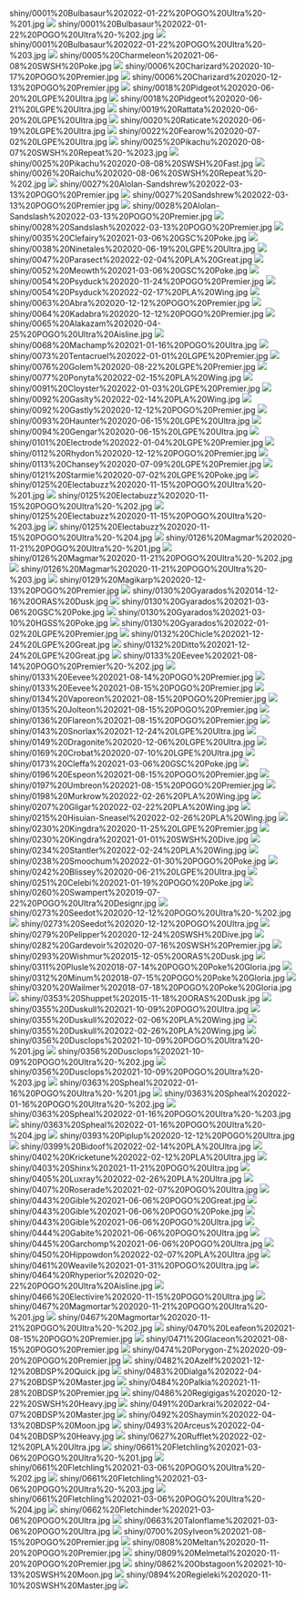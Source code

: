 shiny/0001%20Bulbasaur%202022-01-22%20POGO%20Ultra%20-%201.jpg
![](shiny/0001%20Bulbasaur%202022-01-22%20POGO%20Ultra%20-%201.jpg)
shiny/0001%20Bulbasaur%202022-01-22%20POGO%20Ultra%20-%202.jpg
![](shiny/0001%20Bulbasaur%202022-01-22%20POGO%20Ultra%20-%202.jpg)
shiny/0001%20Bulbasaur%202022-01-22%20POGO%20Ultra%20-%203.jpg
![](shiny/0001%20Bulbasaur%202022-01-22%20POGO%20Ultra%20-%203.jpg)
shiny/0005%20Charmeleon%202021-06-08%20SWSH%20Poke.jpg
![](shiny/0005%20Charmeleon%202021-06-08%20SWSH%20Poke.jpg)
shiny/0006%20Charizard%202020-10-17%20POGO%20Premier.jpg
![](shiny/0006%20Charizard%202020-10-17%20POGO%20Premier.jpg)
shiny/0006%20Charizard%202020-12-13%20POGO%20Premier.jpg
![](shiny/0006%20Charizard%202020-12-13%20POGO%20Premier.jpg)
shiny/0018%20Pidgeot%202020-06-20%20LGPE%20Ultra.jpg
![](shiny/0018%20Pidgeot%202020-06-20%20LGPE%20Ultra.jpg)
shiny/0018%20Pidgeot%202020-06-21%20LGPE%20Ultra.jpg
![](shiny/0018%20Pidgeot%202020-06-21%20LGPE%20Ultra.jpg)
shiny/0019%20Rattata%202020-06-20%20LGPE%20Ultra.jpg
![](shiny/0019%20Rattata%202020-06-20%20LGPE%20Ultra.jpg)
shiny/0020%20Raticate%202020-06-19%20LGPE%20Ultra.jpg
![](shiny/0020%20Raticate%202020-06-19%20LGPE%20Ultra.jpg)
shiny/0022%20Fearow%202020-07-02%20LGPE%20Ultra.jpg
![](shiny/0022%20Fearow%202020-07-02%20LGPE%20Ultra.jpg)
shiny/0025%20Pikachu%202020-08-07%20SWSH%20Repeat%20-%2023.jpg
![](shiny/0025%20Pikachu%202020-08-07%20SWSH%20Repeat%20-%2023.jpg)
shiny/0025%20Pikachu%202020-08-08%20SWSH%20Fast.jpg
![](shiny/0025%20Pikachu%202020-08-08%20SWSH%20Fast.jpg)
shiny/0026%20Raichu%202020-08-06%20SWSH%20Repeat%20-%202.jpg
![](shiny/0026%20Raichu%202020-08-06%20SWSH%20Repeat%20-%202.jpg)
shiny/0027%20Alolan-Sandshrew%202022-03-13%20POGO%20Premier.jpg
![](shiny/0027%20Alolan-Sandshrew%202022-03-13%20POGO%20Premier.jpg)
shiny/0027%20Sandshrew%202022-03-13%20POGO%20Premier.jpg
![](shiny/0027%20Sandshrew%202022-03-13%20POGO%20Premier.jpg)
shiny/0028%20Alolan-Sandslash%202022-03-13%20POGO%20Premier.jpg
![](shiny/0028%20Alolan-Sandslash%202022-03-13%20POGO%20Premier.jpg)
shiny/0028%20Sandslash%202022-03-13%20POGO%20Premier.jpg
![](shiny/0028%20Sandslash%202022-03-13%20POGO%20Premier.jpg)
shiny/0035%20Clefairy%202021-03-06%20GSC%20Poke.jpg
![](shiny/0035%20Clefairy%202021-03-06%20GSC%20Poke.jpg)
shiny/0038%20Ninetales%202020-06-19%20LGPE%20Ultra.jpg
![](shiny/0038%20Ninetales%202020-06-19%20LGPE%20Ultra.jpg)
shiny/0047%20Parasect%202022-02-04%20PLA%20Great.jpg
![](shiny/0047%20Parasect%202022-02-04%20PLA%20Great.jpg)
shiny/0052%20Meowth%202021-03-06%20GSC%20Poke.jpg
![](shiny/0052%20Meowth%202021-03-06%20GSC%20Poke.jpg)
shiny/0054%20Psyduck%202020-11-24%20POGO%20Premier.jpg
![](shiny/0054%20Psyduck%202020-11-24%20POGO%20Premier.jpg)
shiny/0054%20Psyduck%202022-02-17%20PLA%20Wing.jpg
![](shiny/0054%20Psyduck%202022-02-17%20PLA%20Wing.jpg)
shiny/0063%20Abra%202020-12-12%20POGO%20Premier.jpg
![](shiny/0063%20Abra%202020-12-12%20POGO%20Premier.jpg)
shiny/0064%20Kadabra%202020-12-12%20POGO%20Premier.jpg
![](shiny/0064%20Kadabra%202020-12-12%20POGO%20Premier.jpg)
shiny/0065%20Alakazam%202020-04-25%20POGO%20Ultra%20Aisline.jpg
![](shiny/0065%20Alakazam%202020-04-25%20POGO%20Ultra%20Aisline.jpg)
shiny/0068%20Machamp%202021-01-16%20POGO%20Ultra.jpg
![](shiny/0068%20Machamp%202021-01-16%20POGO%20Ultra.jpg)
shiny/0073%20Tentacruel%202022-01-01%20LGPE%20Premier.jpg
![](shiny/0073%20Tentacruel%202022-01-01%20LGPE%20Premier.jpg)
shiny/0076%20Golem%202020-08-22%20LGPE%20Premier.jpg
![](shiny/0076%20Golem%202020-08-22%20LGPE%20Premier.jpg)
shiny/0077%20Ponyta%202022-02-15%20PLA%20Wing.jpg
![](shiny/0077%20Ponyta%202022-02-15%20PLA%20Wing.jpg)
shiny/0091%20Cloyster%202022-01-03%20LGPE%20Premier.jpg
![](shiny/0091%20Cloyster%202022-01-03%20LGPE%20Premier.jpg)
shiny/0092%20Gaslty%202022-02-14%20PLA%20Wing.jpg
![](shiny/0092%20Gaslty%202022-02-14%20PLA%20Wing.jpg)
shiny/0092%20Gastly%202020-12-12%20POGO%20Premier.jpg
![](shiny/0092%20Gastly%202020-12-12%20POGO%20Premier.jpg)
shiny/0093%20Haunter%202020-06-15%20LGPE%20Ultra.jpg
![](shiny/0093%20Haunter%202020-06-15%20LGPE%20Ultra.jpg)
shiny/0094%20Gengar%202020-06-15%20LGPE%20Ultra.jpg
![](shiny/0094%20Gengar%202020-06-15%20LGPE%20Ultra.jpg)
shiny/0101%20Electrode%202022-01-04%20LGPE%20Premier.jpg
![](shiny/0101%20Electrode%202022-01-04%20LGPE%20Premier.jpg)
shiny/0112%20Rhydon%202020-12-12%20POGO%20Premier.jpg
![](shiny/0112%20Rhydon%202020-12-12%20POGO%20Premier.jpg)
shiny/0113%20Chansey%202020-07-09%20LGPE%20Premier.jpg
![](shiny/0113%20Chansey%202020-07-09%20LGPE%20Premier.jpg)
shiny/0121%20Starmie%202020-07-02%20LGPE%20Poke.jpg
![](shiny/0121%20Starmie%202020-07-02%20LGPE%20Poke.jpg)
shiny/0125%20Electabuzz%202020-11-15%20POGO%20Ultra%20-%201.jpg
![](shiny/0125%20Electabuzz%202020-11-15%20POGO%20Ultra%20-%201.jpg)
shiny/0125%20Electabuzz%202020-11-15%20POGO%20Ultra%20-%202.jpg
![](shiny/0125%20Electabuzz%202020-11-15%20POGO%20Ultra%20-%202.jpg)
shiny/0125%20Electabuzz%202020-11-15%20POGO%20Ultra%20-%203.jpg
![](shiny/0125%20Electabuzz%202020-11-15%20POGO%20Ultra%20-%203.jpg)
shiny/0125%20Electabuzz%202020-11-15%20POGO%20Ultra%20-%204.jpg
![](shiny/0125%20Electabuzz%202020-11-15%20POGO%20Ultra%20-%204.jpg)
shiny/0126%20Magmar%202020-11-21%20POGO%20Ultra%20-%201.jpg
![](shiny/0126%20Magmar%202020-11-21%20POGO%20Ultra%20-%201.jpg)
shiny/0126%20Magmar%202020-11-21%20POGO%20Ultra%20-%202.jpg
![](shiny/0126%20Magmar%202020-11-21%20POGO%20Ultra%20-%202.jpg)
shiny/0126%20Magmar%202020-11-21%20POGO%20Ultra%20-%203.jpg
![](shiny/0126%20Magmar%202020-11-21%20POGO%20Ultra%20-%203.jpg)
shiny/0129%20Magikarp%202020-12-13%20POGO%20Premier.jpg
![](shiny/0129%20Magikarp%202020-12-13%20POGO%20Premier.jpg)
shiny/0130%20Gyarados%202014-12-16%20ORAS%20Dusk.jpg
![](shiny/0130%20Gyarados%202014-12-16%20ORAS%20Dusk.jpg)
shiny/0130%20Gyarados%202021-03-06%20GSC%20Poke.jpg
![](shiny/0130%20Gyarados%202021-03-06%20GSC%20Poke.jpg)
shiny/0130%20Gyarados%202021-03-10%20HGSS%20Poke.jpg
![](shiny/0130%20Gyarados%202021-03-10%20HGSS%20Poke.jpg)
shiny/0130%20Gyarados%202022-01-02%20LGPE%20Premier.jpg
![](shiny/0130%20Gyarados%202022-01-02%20LGPE%20Premier.jpg)
shiny/0132%20Chicle%202021-12-24%20LGPE%20Great.jpg
![](shiny/0132%20Chicle%202021-12-24%20LGPE%20Great.jpg)
shiny/0132%20Ditto%202021-12-24%20LGPE%20Great.jpg
![](shiny/0132%20Ditto%202021-12-24%20LGPE%20Great.jpg)
shiny/0133%20Eevee%202021-08-14%20POGO%20Premier%20-%202.jpg
![](shiny/0133%20Eevee%202021-08-14%20POGO%20Premier%20-%202.jpg)
shiny/0133%20Eevee%202021-08-14%20POGO%20Premier.jpg
![](shiny/0133%20Eevee%202021-08-14%20POGO%20Premier.jpg)
shiny/0133%20Eevee%202021-08-15%20POGO%20Premier.jpg
![](shiny/0133%20Eevee%202021-08-15%20POGO%20Premier.jpg)
shiny/0134%20Vaporeon%202021-08-15%20POGO%20Premier.jpg
![](shiny/0134%20Vaporeon%202021-08-15%20POGO%20Premier.jpg)
shiny/0135%20Jolteon%202021-08-15%20POGO%20Premier.jpg
![](shiny/0135%20Jolteon%202021-08-15%20POGO%20Premier.jpg)
shiny/0136%20Flareon%202021-08-15%20POGO%20Premier.jpg
![](shiny/0136%20Flareon%202021-08-15%20POGO%20Premier.jpg)
shiny/0143%20Snorlax%202021-12-24%20LGPE%20Ultra.jpg
![](shiny/0143%20Snorlax%202021-12-24%20LGPE%20Ultra.jpg)
shiny/0149%20Dragonite%202020-12-06%20LGPE%20Ultra.jpg
![](shiny/0149%20Dragonite%202020-12-06%20LGPE%20Ultra.jpg)
shiny/0169%20Crobat%202020-07-10%20LGPE%20Ultra.jpg
![](shiny/0169%20Crobat%202020-07-10%20LGPE%20Ultra.jpg)
shiny/0173%20Cleffa%202021-03-06%20GSC%20Poke.jpg
![](shiny/0173%20Cleffa%202021-03-06%20GSC%20Poke.jpg)
shiny/0196%20Espeon%202021-08-15%20POGO%20Premier.jpg
![](shiny/0196%20Espeon%202021-08-15%20POGO%20Premier.jpg)
shiny/0197%20Umbreon%202021-08-15%20POGO%20Premier.jpg
![](shiny/0197%20Umbreon%202021-08-15%20POGO%20Premier.jpg)
shiny/0198%20Murkrow%202022-02-26%20PLA%20Wing.jpg
![](shiny/0198%20Murkrow%202022-02-26%20PLA%20Wing.jpg)
shiny/0207%20Gligar%202022-02-22%20PLA%20Wing.jpg
![](shiny/0207%20Gligar%202022-02-22%20PLA%20Wing.jpg)
shiny/0215%20Hisuian-Sneasel%202022-02-26%20PLA%20Wing.jpg
![](shiny/0215%20Hisuian-Sneasel%202022-02-26%20PLA%20Wing.jpg)
shiny/0230%20Kingdra%202020-11-25%20LGPE%20Premier.jpg
![](shiny/0230%20Kingdra%202020-11-25%20LGPE%20Premier.jpg)
shiny/0230%20Kingdra%202021-01-01%20SWSH%20Dive.jpg
![](shiny/0230%20Kingdra%202021-01-01%20SWSH%20Dive.jpg)
shiny/0234%20Stantler%202022-02-24%20PLA%20Wing.jpg
![](shiny/0234%20Stantler%202022-02-24%20PLA%20Wing.jpg)
shiny/0238%20Smoochum%202022-01-30%20POGO%20Poke.jpg
![](shiny/0238%20Smoochum%202022-01-30%20POGO%20Poke.jpg)
shiny/0242%20Blissey%202020-06-21%20LGPE%20Ultra.jpg
![](shiny/0242%20Blissey%202020-06-21%20LGPE%20Ultra.jpg)
shiny/0251%20Celebi%202021-01-19%20POGO%20Poke.jpg
![](shiny/0251%20Celebi%202021-01-19%20POGO%20Poke.jpg)
shiny/0260%20Swampert%202019-07-22%20POGO%20Ultra%20Designr.jpg
![](shiny/0260%20Swampert%202019-07-22%20POGO%20Ultra%20Designr.jpg)
shiny/0273%20Seedot%202020-12-12%20POGO%20Ultra%20-%202.jpg
![](shiny/0273%20Seedot%202020-12-12%20POGO%20Ultra%20-%202.jpg)
shiny/0273%20Seedot%202020-12-12%20POGO%20Ultra.jpg
![](shiny/0273%20Seedot%202020-12-12%20POGO%20Ultra.jpg)
shiny/0279%20Pelipper%202020-12-24%20SWSH%20Dive.jpg
![](shiny/0279%20Pelipper%202020-12-24%20SWSH%20Dive.jpg)
shiny/0282%20Gardevoir%202020-07-16%20SWSH%20Premier.jpg
![](shiny/0282%20Gardevoir%202020-07-16%20SWSH%20Premier.jpg)
shiny/0293%20Wishmur%202015-12-05%20ORAS%20Dusk.jpg
![](shiny/0293%20Wishmur%202015-12-05%20ORAS%20Dusk.jpg)
shiny/0311%20Plusle%202018-07-14%20POGO%20Poke%20Gloria.jpg
![](shiny/0311%20Plusle%202018-07-14%20POGO%20Poke%20Gloria.jpg)
shiny/0312%20Minum%202018-07-15%20POGO%20Poke%20Gloria.jpg
![](shiny/0312%20Minum%202018-07-15%20POGO%20Poke%20Gloria.jpg)
shiny/0320%20Wailmer%202018-07-18%20POGO%20Poke%20Gloria.jpg
![](shiny/0320%20Wailmer%202018-07-18%20POGO%20Poke%20Gloria.jpg)
shiny/0353%20Shuppet%202015-11-18%20ORAS%20Dusk.jpg
![](shiny/0353%20Shuppet%202015-11-18%20ORAS%20Dusk.jpg)
shiny/0355%20Duskull%202021-10-09%20POGO%20Ultra.jpg
![](shiny/0355%20Duskull%202021-10-09%20POGO%20Ultra.jpg)
shiny/0355%20Duskull%202022-02-06%20PLA%20Wing.jpg
![](shiny/0355%20Duskull%202022-02-06%20PLA%20Wing.jpg)
shiny/0355%20Duskull%202022-02-26%20PLA%20Wing.jpg
![](shiny/0355%20Duskull%202022-02-26%20PLA%20Wing.jpg)
shiny/0356%20Dusclops%202021-10-09%20POGO%20Ultra%20-%201.jpg
![](shiny/0356%20Dusclops%202021-10-09%20POGO%20Ultra%20-%201.jpg)
shiny/0356%20Dusclops%202021-10-09%20POGO%20Ultra%20-%202.jpg
![](shiny/0356%20Dusclops%202021-10-09%20POGO%20Ultra%20-%202.jpg)
shiny/0356%20Dusclops%202021-10-09%20POGO%20Ultra%20-%203.jpg
![](shiny/0356%20Dusclops%202021-10-09%20POGO%20Ultra%20-%203.jpg)
shiny/0363%20Spheal%202022-01-16%20POGO%20Ultra%20-%201.jpg
![](shiny/0363%20Spheal%202022-01-16%20POGO%20Ultra%20-%201.jpg)
shiny/0363%20Spheal%202022-01-16%20POGO%20Ultra%20-%202.jpg
![](shiny/0363%20Spheal%202022-01-16%20POGO%20Ultra%20-%202.jpg)
shiny/0363%20Spheal%202022-01-16%20POGO%20Ultra%20-%203.jpg
![](shiny/0363%20Spheal%202022-01-16%20POGO%20Ultra%20-%203.jpg)
shiny/0363%20Spheal%202022-01-16%20POGO%20Ultra%20-%204.jpg
![](shiny/0363%20Spheal%202022-01-16%20POGO%20Ultra%20-%204.jpg)
shiny/0393%20Piplup%202020-12-12%20POGO%20Ultra.jpg
![](shiny/0393%20Piplup%202020-12-12%20POGO%20Ultra.jpg)
shiny/0399%20Bidoof%202022-02-14%20PLA%20Ultra.jpg
![](shiny/0399%20Bidoof%202022-02-14%20PLA%20Ultra.jpg)
shiny/0402%20Kricketune%202022-02-12%20PLA%20Ultra.jpg
![](shiny/0402%20Kricketune%202022-02-12%20PLA%20Ultra.jpg)
shiny/0403%20Shinx%202021-11-21%20POGO%20Ultra.jpg
![](shiny/0403%20Shinx%202021-11-21%20POGO%20Ultra.jpg)
shiny/0405%20Luxray%202022-02-26%20PLA%20Ultra.jpg
![](shiny/0405%20Luxray%202022-02-26%20PLA%20Ultra.jpg)
shiny/0407%20Roserade%202021-02-07%20POGO%20Ultra.jpg
![](shiny/0407%20Roserade%202021-02-07%20POGO%20Ultra.jpg)
shiny/0443%20Gible%202021-06-06%20POGO%20Great.jpg
![](shiny/0443%20Gible%202021-06-06%20POGO%20Great.jpg)
shiny/0443%20Gible%202021-06-06%20POGO%20Poke.jpg
![](shiny/0443%20Gible%202021-06-06%20POGO%20Poke.jpg)
shiny/0443%20Gible%202021-06-06%20POGO%20Ultra.jpg
![](shiny/0443%20Gible%202021-06-06%20POGO%20Ultra.jpg)
shiny/0444%20Gabite%202021-06-06%20POGO%20Ultra.jpg
![](shiny/0444%20Gabite%202021-06-06%20POGO%20Ultra.jpg)
shiny/0445%20Garchomp%202021-06-06%20POGO%20Ultra.jpg
![](shiny/0445%20Garchomp%202021-06-06%20POGO%20Ultra.jpg)
shiny/0450%20Hippowdon%202022-02-07%20PLA%20Ultra.jpg
![](shiny/0450%20Hippowdon%202022-02-07%20PLA%20Ultra.jpg)
shiny/0461%20Weavile%202021-01-31%20POGO%20Ultra.jpg
![](shiny/0461%20Weavile%202021-01-31%20POGO%20Ultra.jpg)
shiny/0464%20Rhyperior%202020-02-22%20POGO%20Ultra%20Aisline.jpg
![](shiny/0464%20Rhyperior%202020-02-22%20POGO%20Ultra%20Aisline.jpg)
shiny/0466%20Electivire%202020-11-15%20POGO%20Ultra.jpg
![](shiny/0466%20Electivire%202020-11-15%20POGO%20Ultra.jpg)
shiny/0467%20Magmortar%202020-11-21%20POGO%20Ultra%20-%201.jpg
![](shiny/0467%20Magmortar%202020-11-21%20POGO%20Ultra%20-%201.jpg)
shiny/0467%20Magmortar%202020-11-21%20POGO%20Ultra%20-%202.jpg
![](shiny/0467%20Magmortar%202020-11-21%20POGO%20Ultra%20-%202.jpg)
shiny/0470%20Leafeon%202021-08-15%20POGO%20Premier.jpg
![](shiny/0470%20Leafeon%202021-08-15%20POGO%20Premier.jpg)
shiny/0471%20Glaceon%202021-08-15%20POGO%20Premier.jpg
![](shiny/0471%20Glaceon%202021-08-15%20POGO%20Premier.jpg)
shiny/0474%20Porygon-Z%202020-09-20%20POGO%20Premier.jpg
![](shiny/0474%20Porygon-Z%202020-09-20%20POGO%20Premier.jpg)
shiny/0482%20Azelf%202021-12-12%20BDSP%20Quick.jpg
![](shiny/0482%20Azelf%202021-12-12%20BDSP%20Quick.jpg)
shiny/0483%20Dialga%202022-04-27%20BDSP%20Master.jpg
![](shiny/0483%20Dialga%202022-04-27%20BDSP%20Master.jpg)
shiny/0484%20Palkia%202021-11-28%20BDSP%20Premier.jpg
![](shiny/0484%20Palkia%202021-11-28%20BDSP%20Premier.jpg)
shiny/0486%20Regigigas%202020-12-22%20SWSH%20Heavy.jpg
![](shiny/0486%20Regigigas%202020-12-22%20SWSH%20Heavy.jpg)
shiny/0491%20Darkrai%202022-04-07%20BDSP%20Master.jpg
![](shiny/0491%20Darkrai%202022-04-07%20BDSP%20Master.jpg)
shiny/0492%20Shaymin%202022-04-13%20BDSP%20Moon.jpg
![](shiny/0492%20Shaymin%202022-04-13%20BDSP%20Moon.jpg)
shiny/0493%20Arceus%202022-04-04%20BDSP%20Heavy.jpg
![](shiny/0493%20Arceus%202022-04-04%20BDSP%20Heavy.jpg)
shiny/0627%20Rufflet%202022-02-12%20PLA%20Ultra.jpg
![](shiny/0627%20Rufflet%202022-02-12%20PLA%20Ultra.jpg)
shiny/0661%20Fletchling%202021-03-06%20POGO%20Ultra%20-%201.jpg
![](shiny/0661%20Fletchling%202021-03-06%20POGO%20Ultra%20-%201.jpg)
shiny/0661%20Fletchling%202021-03-06%20POGO%20Ultra%20-%202.jpg
![](shiny/0661%20Fletchling%202021-03-06%20POGO%20Ultra%20-%202.jpg)
shiny/0661%20Fletchling%202021-03-06%20POGO%20Ultra%20-%203.jpg
![](shiny/0661%20Fletchling%202021-03-06%20POGO%20Ultra%20-%203.jpg)
shiny/0661%20Fletchling%202021-03-06%20POGO%20Ultra%20-%204.jpg
![](shiny/0661%20Fletchling%202021-03-06%20POGO%20Ultra%20-%204.jpg)
shiny/0662%20Fletchinder%202021-03-06%20POGO%20Ultra.jpg
![](shiny/0662%20Fletchinder%202021-03-06%20POGO%20Ultra.jpg)
shiny/0663%20Talonflame%202021-03-06%20POGO%20Ultra.jpg
![](shiny/0663%20Talonflame%202021-03-06%20POGO%20Ultra.jpg)
shiny/0700%20Sylveon%202021-08-15%20POGO%20Premier.jpg
![](shiny/0700%20Sylveon%202021-08-15%20POGO%20Premier.jpg)
shiny/0808%20Meltan%202020-11-20%20POGO%20Premier.jpg
![](shiny/0808%20Meltan%202020-11-20%20POGO%20Premier.jpg)
shiny/0809%20Melmetal%202020-11-20%20POGO%20Premier.jpg
![](shiny/0809%20Melmetal%202020-11-20%20POGO%20Premier.jpg)
shiny/0862%20Obstagoon%202021-10-13%20SWSH%20Moon.jpg
![](shiny/0862%20Obstagoon%202021-10-13%20SWSH%20Moon.jpg)
shiny/0894%20Regieleki%202020-11-10%20SWSH%20Master.jpg
![](shiny/0894%20Regieleki%202020-11-10%20SWSH%20Master.jpg)
